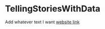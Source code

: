 # TellingStoriesWithData
Add whatever text I want [website link](https://cfrias1.github.io/TellingStoriesWithData/)
